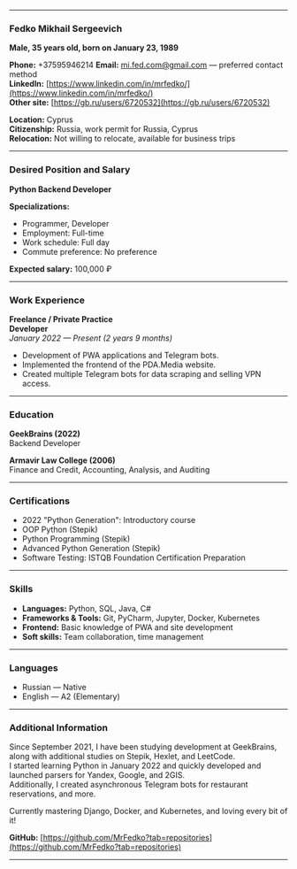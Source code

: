 
---

### **Fedko Mikhail Sergeevich**
**Male, 35 years old, born on January 23, 1989**

**Phone:** +37595946214
**Email:** mi.fed.com@gmail.com — preferred contact method  
**LinkedIn:** [https://www.linkedin.com/in/mrfedko/](https://www.linkedin.com/in/mrfedko/)  
**Other site:** [https://gb.ru/users/6720532](https://gb.ru/users/6720532)

**Location:** Cyprus  
**Citizenship:** Russia, work permit for Russia, Cyprus  
**Relocation:** Not willing to relocate, available for business trips

---

### **Desired Position and Salary**
**Python Backend Developer**

**Specializations:**
- Programmer, Developer  
- Employment: Full-time  
- Work schedule: Full day  
- Commute preference: No preference

**Expected salary:** 100,000 ₽

---

### **Work Experience**  
**Freelance / Private Practice**  
**Developer**  
*January 2022 — Present (2 years 9 months)*

- Development of PWA applications and Telegram bots.
- Implemented the frontend of the PDA.Media website.
- Created multiple Telegram bots for data scraping and selling VPN access.

---

### **Education**  
**GeekBrains (2022)**  
Backend Developer

**Armavir Law College (2006)**  
Finance and Credit, Accounting, Analysis, and Auditing

---

### **Certifications**  
- 2022 "Python Generation": Introductory course  
- OOP Python (Stepik)  
- Python Programming (Stepik)  
- Advanced Python Generation (Stepik)  
- Software Testing: ISTQB Foundation Certification Preparation

---

### **Skills**
- **Languages:** Python, SQL, Java, C#  
- **Frameworks & Tools:** Git, PyCharm, Jupyter, Docker, Kubernetes  
- **Frontend:** Basic knowledge of PWA and site development  
- **Soft skills:** Team collaboration, time management

---

### **Languages**
- Russian — Native  
- English — A2 (Elementary)

---

### **Additional Information**

Since September 2021, I have been studying development at GeekBrains, along with additional studies on Stepik, Hexlet, and LeetCode.  
I started learning Python in January 2022 and quickly developed and launched parsers for Yandex, Google, and 2GIS.  
Additionally, I created asynchronous Telegram bots for restaurant reservations, and more.  

Currently mastering Django, Docker, and Kubernetes, and loving every bit of it!  


**GitHub:** [https://github.com/MrFedko?tab=repositories](https://github.com/MrFedko?tab=repositories)

--- 